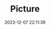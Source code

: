 ---
weight: 1
images:
- /images/edited/68.jpeg
title: Picture
date: 2023-12-07 22:11:39
tags: [luminarneo,work,ILCE-7M3,25.1]
---